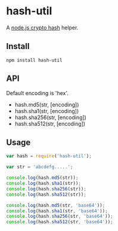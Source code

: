 hash-util
=========
  A [node.js crypto hash](http://nodejs.org/api/crypto.html#crypto_class_hash) helper.

## Install
```
npm install hash-util
```

## API
  Default encoding is 'hex'.
  - hash.md5(str, [encoding])
  - hash.sha1(str, [encoding])
  - hash.sha256(str, [encoding])
  - hash.sha512(str, [encoding])

## Usage
```js
var hash = require('hash-util');

var str = 'abcdefg.....';

console.log(hash.md5(str));
console.log(hash.sha1(str));
console.log(hash.sha256(str));
console.log(hash.sha512(str));

console.log(hash.md5(str, 'base64'));
console.log(hash.sha1(str, 'base64'));
console.log(hash.sha256(str, 'base64'));
console.log(hash.sha512(str, 'base64'));
```
